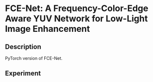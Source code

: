 # FCE-Net: A Frequency-Color-Edge Aware YUV Network for Low-Light Image Enhancement

## Description
PyTorch version of FCE-Net.

## Experiment
